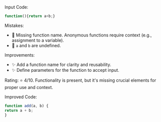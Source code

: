 Input Code:
```javascript
function(){return a+b;}
```

Mistakes:
* 🐞 Missing function name. Anonymous functions require context (e.g., assignment to a variable).
* 🐞 `a` and `b` are undefined.

Improvements:
* ✨ Add a function name for clarity and reusability.
* ✨ Define parameters for the function to accept input.

Rating: ⭐ 4/10. Functionality is present, but it's missing crucial elements for proper use and context.

Improved Code:
```javascript
function add(a, b) {
return a + b;
}
```